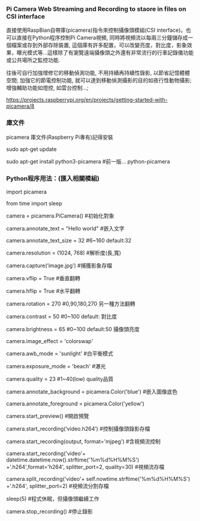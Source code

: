 ### Pi Camera Web Streaming and Recording to staore in files on CSI interface
直接使用RaspBian自帶庫(picamera)指令來控制攝像頭模組(CSI interface)。也可以直接在Python程序控制Pi Camera視頻, 同時將視頻流以每兩三分鐘儲存成一個檔案或存到外部存除裝置, 這個庫有許多配置，可以改變亮度，對比度，影象效果，曝光模式等...這樣除了有瀏覽遠端攝像頭之外還有非常流行的行車記錄儀功能或公共場所之監控功能.

往後可自行加強增修它的移動偵測功能, 不用持續再持續性錄影, 以節省記憶體體空間;
加強它的節電控制功能, 就可以達到移動偵測攝影的目的如夜行性動物攝影;
增強輔助功能如燈控, 如雲台控制...;

https://projects.raspberrypi.org/en/projects/getting-started-with-picamera/8
### 庫文件
picamera 庫文件(Raspberry Pi專有)記得安裝

sudo apt-get update

sudo apt-get install python3-picamera  #前一版... python-picamera

### Python程序用法：(匯入相關模組)
import picamera

from time import sleep

camera = picamera.PiCamera()    #初始化對象

camera.annotate_text = "Hello world"    #嵌入文字

camera.annotate_text_size = 32  #6~160 default:32

camera.resolution = (1024, 768) #解析度(長,寬)

camera.capture(‘image.jpg’) #捕獲影象存檔

camera.vflip = True #垂直翻轉

camera.hflip = True #水平翻轉

camera.rotation = 270   #0,90,180,270 另一種方法翻轉

camera.contrast = 50    #0~100 default:  對比度

camera.brightness = 65  #0~100 default:50 攝像頭亮度

camera.image_effect = 'colorswap'

camera.awb_mode = 'sunlight'   #白平衡模式

camera.exposure_mode = 'beach' #瀑光

camera.quality = 23 #1~40(low) quality品質

camera.annotate_background = picamera.Color('blue') #嵌入圖像底色

camera.annotate_foreground = picamera.Color('yellow')

camera.start_preview()  #開啟預覽

camera.start_recording(‘video.h264’)    #控制攝像頭錄影存檔

camera.start_recording(output, format='mjpeg')  #含視頻流控制

camera.start_recording('video'+ datetime.datetime.now().strftime('%m%d%H%M%S') +'.h264',format='h264', splitter_port=2, quality=30)  #視頻流存檔

camera.split_recording('video'+ self.nowtime.strftime('%m%d%H%M%S') +'.h264', splitter_port=2) #視頻流分割存檔


sleep(5)    #程式休眠，但攝像頭繼續工作

camera.stop_recording() #停止錄影


